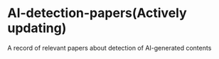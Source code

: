 # AI-detection-papers(Actively updating)
A record of relevant papers about detection of AI-generated contents
